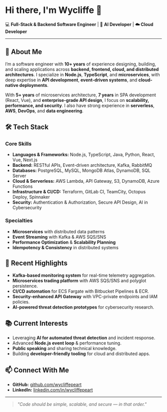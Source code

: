 # Hi there, I'm Wycliffe 👋

💻 **Full-Stack & Backend Software Engineer** | 🤖 **AI Developer** |  **☁️ Cloud Developer** 

---

## 🌟 About Me
I’m a software engineer with **10+ years** of experience designing, building, and scaling applications across **backend, frontend, cloud, and distributed architectures**. I specialize in **Node.js**, **TypeScript**, and **microservices**, with deep expertise in **API development**, **event-driven systems**, and **cloud-native deployments**.

With **5+ years** of microservices architecture, **7 years** in SPA development (React, Vue), and **enterprise-grade API design**, I focus on **scalability, performance, and security**. I also have strong experience in **serverless**, **AWS**, **DevOps**, and **data engineering**.

## 🛠️ Tech Stack

### **Core Skills**
- **Languages & Frameworks:** Node.js, TypeScript, Java, Python, React, Vue, Next.js
- **Backend:** RESTful APIs, Event-driven architecture, Kafka, RabbitMQ
- **Databases:** PostgreSQL, MySQL, MongoDB Atlas, DynamoDB, SQL Server
- **Cloud & Serverless:** AWS Lambda, API Gateway, S3, DynamoDB, Azure Functions
- **Infrastructure & CI/CD:** Terraform, GitLab CI, TeamCity, Octopus Deploy, Spinnaker
- **Security:** Authentication & Authorization, Secure API Design, AI in Cybersecurity

### **Specialties**
- **Microservices** with distributed data patterns
- **Event Streaming** with Kafka & AWS SQS/SNS
- **Performance Optimization** & **Scalability Planning**
- **Idempotency & Consistency** in distributed systems

## 🚀 Recent Highlights
- **Kafka-based monitoring system** for real-time telemetry aggregation.
- **Microservices trading platform** with AWS SQS/SNS and polyglot persistence.
- **CI/CD automation** for ECS Fargate with Bitbucket Pipelines & ECR.
- **Security-enhanced API Gateway** with VPC-private endpoints and IAM policies.
- **AI-powered threat detection prototypes** for cybersecurity research.

## 📚 Current Interests
- Leveraging **AI for automated threat detection** and incident response.
- Advanced **Node.js event loop** & performance tuning.
- **Public speaking** and sharing technical knowledge.
- Building **developer-friendly tooling** for cloud and distributed apps.

## 📫 Connect With Me
- **GitHub:** [github.com/wycliffepeart](https://github.com/wycliffepeart)
- **LinkedIn:** [linkedin.com/in/wycliffepeart](https://www.linkedin.com/in/wycliffepeart/)

---

> _"Code should be simple, scalable, and secure — in that order."_

<!--
**wycliffepeart/wycliffepeart** is a ✨ _special_ ✨ repository because its `README.md` (this file) appears on your GitHub profile.

Here are some ideas to get you started:

- 🔭 I’m currently working on ...
- 🌱 I’m currently learning ...
- 👯 I’m looking to collaborate on ...
- 🤔 I’m looking for help with ...
- 💬 Ask me about ...
- 📫 How to reach me: ...
- 😄 Pronouns: ...
- ⚡ Fun fact: ...
-->
